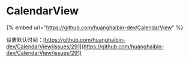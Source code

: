 # CalendarView



{% embed url="https://github.com/huanghaibin-dev/CalendarView" %}

设置默认时间：[https://github.com/huanghaibin-dev/CalendarView/issues/291](https://github.com/huanghaibin-dev/CalendarView/issues/291)

